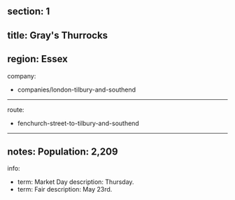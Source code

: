 section: 1
----
title: Gray's Thurrocks
----
region: Essex
----
company:
- companies/london-tilbury-and-southend
----
route:
- fenchurch-street-to-tilbury-and-southend
----
notes: Population: 2,209
----
info:
- term: Market Day
  description: Thursday.
- term: Fair
  description: May 23rd.
